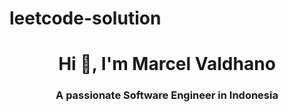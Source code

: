 # leetcode-solution

<h1 align="center">Hi 👋, I'm Marcel Valdhano</h1>
<h3 align="center">A passionate Software Engineer in Indonesia</h3>
<p align="left">
</p>